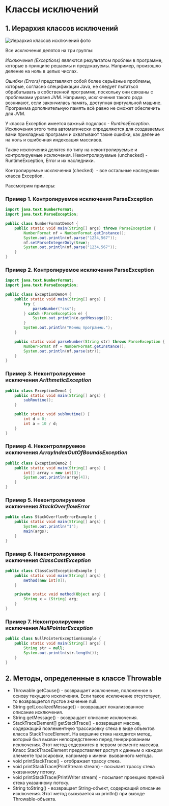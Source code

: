 # Классы исключений

## 1. Иерархия классов исключений

![Иерархия классов исключений фото](https://storage.googleapis.com/www.examclouds.com/exceptions/exception-hierarchy.png)

Все исключения делятся на три группы:

_Исключения (Exceptions)_ являются результатом проблем в программе, которые в принципе решаемы и предсказуемы. Например, произошло деление на ноль в целых числах.

_Ошибки (Errors)_ представляют собой более серьёзные проблемы, которые, согласно спецификации Java, не следует пытаться обрабатывать в собственной программе, поскольку они связаны с проблемами уровня JVM. Например, исключения такого рода возникают, если закончилась память, доступная виртуальной машине. Программа дополнительную память всё равно не сможет обеспечить для JVM.

У класса Exception имеется важный подкласс - _RuntimeException_. Исключения этого типа автоматически определяются для создаваемых вами прикладных программ и охватывают такие ошибки, как деление на ноль и ошибочная индексация массивов.

Также исключения делятся по типу на неконтролируемые и контролируемые исключения. Неконтролируемые (unchecked) - RuntimeException, Error и их наследники.

Контролируемые исключения (checked)  - все остальные наследники класса Exception.

Рассмотрим примеры:

### Пример 1. Контролируемое исключения ParseException

```java
import java.text.NumberFormat;
import java.text.ParseException;

public class NumberFormatDemo4 {
    public static void main(String[] args) throws ParseException {
        NumberFormat nf = NumberFormat.getInstance();
        System.out.println(nf.parse("1234,567"));
        nf.setParseIntegerOnly(true);
        System.out.println(nf.parse("1234,567"));
    }
}
```

### Пример 2. Контролируемое исключения ParseException

```java
import java.text.NumberFormat;
import java.text.ParseException;

public class ExceptionDemo4 {
    public static void main(String[] args) {
        try {
            parseNumber("sss");
        } catch (ParseException e) {
            System.out.println(e.getMessage());
        }
        System.out.println("Конец программы.");
    }

    public static void parseNumber(String str) throws ParseException {
        NumberFormat nf = NumberFormat.getInstance();
        System.out.println(nf.parse(str));
    }
}
```

### Пример 3. Неконтролируемое исключения _ArithmeticException_

```java
public class ExceptionDemo1 {
    public static void main(String[] args) {
        subRoutine();
    }

    public static void subRoutine() {
        int d = 0;
        int a = 10 / d;
    }
}
```

### Пример 4. Неконтролируемое исключения _ArrayIndexOutOfBoundsException_

```java
public class ExceptionDemo2 {
    public static void main(String[] args) {
        int[] array = new int[3];
        System.out.println(array[4]);
    }
}
```

### Пример 5. Неконтролируемое исключения _StackOverflowError_

```java
public class StackOverflowErrorExample {
    public static void main(String[] args) {
        System.out.println("1");
        main(args);
    }
}
```

### Пример 6. Неконтролируемое исключения _ClassCastException_

```java
public class ClassCastExceptionExample {
    public static void main(String[] args) {
        method(new int[0]);
    }

    private static void method(Object arg) {
        String x = (String) arg;
    }
}
```

### Пример 7. Неконтролируемое исключения _NullPointerException_

```java
public class NullPointerExceptionExample {
    public static void main(String[] args) {
        String str = null;
        System.out.println(str.length());
    }
}
```

## 2. Методы, определенные в классе Throwable

- Throwable getCause() - возвращает исключение, положенное в основу текущего исключения. Если такое исключение отсутствует, то возвращается пустое значение null.
- String getLocalizedMessage() - возвращает локализованное описание исключения.
- String getMessage() - возвращает описание исключения.
- StackTraceElement[] getStackTrace() - возвращает массив, содержащий поэлементную трассировку стека в виде объектов класса StackTraceElement. На вершине стека находится метод, который был вызван непосредственно перед генерированием исключения. Этот метод содержится в первом элементе массива. Класс StackTraceElement предоставляет доступ к данным о каждом элементе трассировки, например к имени  вызванного метода.
- void printStackTrace() - отображает трассу стека.
- void printStackTrace(PrintStream stream) - посылает трассу стека указанному потоку.
- void printStackTrace(PrintWriter stream) - посылает проекцию прямой стека указанному потоку.
- String toString() - возвращает String-объект, содержащий описание исключения. Этот метод вызывается из println() при выводе Throwable-объекта.